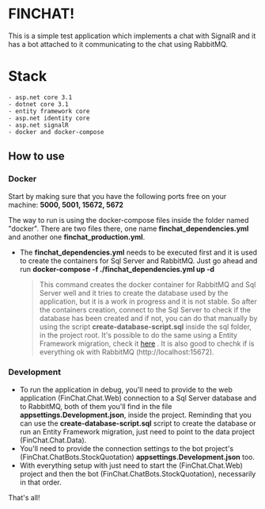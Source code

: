# FINCHAT!

This is a simple test application which implements a chat with SignalR and it has a bot attached to it communicating to the chat using RabbitMQ.

# Stack
	- asp.net core 3.1
	- dotnet core 3.1
	- entity framework core
	- asp.net identity core
	- asp.net signalR
	- docker and docker-compose

## How to use

### Docker
Start by making sure that you have the following ports free on your machine: **5000, 5001, 15672, 5672**

The way to run is using the docker-compose files inside the folder named "docker". There are two files there, one name **finchat_dependencies.yml** and another one **finchat_production.yml**.

- The  **finchat_dependencies.yml** needs to be executed first and it is used to create the containers for Sql Server and RabbitMQ. Just go ahead and run **docker-compose -f ./finchat_dependencies.yml up -d**
	> This command creates the docker container for RabbitMQ and Sql Server well and it tries to create the database used by the application, but it is a work in progress and it is not stable. So after the containers creation, connect to the Sql Server to check if the database has been created and if not, you can do that manually by using the script **create-database-script.sql** inside the sql folder, in the project root. It's possible to do the same using a Entity Framework migration, check it [here](https://docs.microsoft.com/pt-br/ef/core/managing-schemas/migrations/?tabs=dotnet-core-cli) .
	> It is also good to chechk if is everything ok with RabbitMQ (http://localhost:15672).

### Development

- To run the application in debug, you'll need to provide to the web application (FinChat.Chat.Web) connection to a Sql Server database and to RabbitMQ, both of them you'll find in the file **appsettings.Development.json**, inside the project. Reminding that you can use the **create-database-script.sql** script to create the database or run an Entity Framework migration, just need to point to the data project (FinChat.Chat.Data).
- You'll need to provide the connection settings to the bot project's (FinChat.ChatBots.StockQuotation) **appsettings.Development.json** too.
- With everything setup with just need to start the (FinChat.Chat.Web) project and then the bot (FinChat.ChatBots.StockQuotation), necessarily in that order.

That's all!
